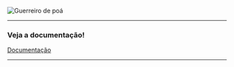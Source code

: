 
![Guerreiro de poá](https://github.com/user-attachments/assets/91f79258-4ff6-4bde-a166-600624eb2ffd)

<hr>

<h3> Veja a documentação! </h3>
  
[Documentação](https://www.notion.so/Jogo-do-guerreiro-de-po-1bbb5503b14780ff9275df0a28d72717?pvs=4) 

<hr>

